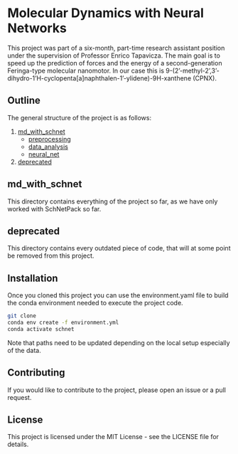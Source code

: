 # Molecular Dynamics with Neural Networks

This project was part of a six-month, part-time research assistant position under the supervision of Professor Enrico Tapavicza. The main goal is to speed up the prediction of forces and the energy of a second-generation Feringa-type molecular nanomotor. In our case this is 9-(2’-methyl-2’,3’-dihydro-1’H-cyclopenta[a]naphthalen-1’-ylidene)-9H-xanthene (CPNX). 

## Outline

The general structure of the project is as follows:

1. [md_with_schnet](#md_with_schnet)
   - [preprocessing](#preprocessing)
   - [data_analysis](#data_analysis)
   - [neural_net](#neural_net)
2. [deprecated](#deprecated)

## md_with_schnet

This directory contains everything of the project so far, as we have only worked with SchNetPack so far. 


## deprecated

This directory contains every outdated piece of code, that will at some point be removed from this project.


## Installation

Once you cloned this project you can use the environment.yaml file to build the conda environment needed to execute the project code.


```bash
git clone
conda env create -f environment.yml
conda activate schnet
```

Note that paths need to be updated depending on the local setup especially of the data. 

## Contributing

If you would like to contribute to the project, please open an issue or a pull request.

## License

This project is licensed under the MIT License - see the LICENSE file for details.

